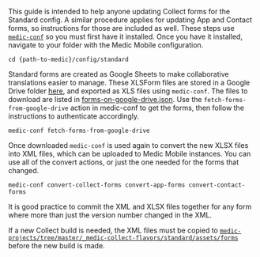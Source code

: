 This guide is intended to help anyone updating Collect forms for the Standard config. A similar procedure applies for updating App and Contact forms, so instructions for those are included as well. These steps use [`medic-conf`](https://github.com/medic/medic-conf) so you must first have it installed. Once you have it installed, navigate to your folder with the Medic Mobile configuration.
```
cd {path-to-medic}/config/standard
```

Standard forms are created as Google Sheets to make collaborative translations easier to manage. These XLSForm files are stored in a Google Drive folder [here](https://drive.google.com/drive/folders/0B49l2yegOFn7czYtZU1ncGEzYkU), and exported as XLS files using `medic-conf`. The files to download are listed in [forms-on-google-drive.json](https://github.com/medic/medic/blob/master/config/standard/forms-on-google-drive.json).  Use the `fetch-forms-from-google-drive` action in medic-conf to get the forms, then follow the instructions to authenticate accordingly.

```
medic-conf fetch-forms-from-google-drive
```

Once downloaded `medic-conf` is used again to convert the new XLSX files into XML files, which can be uploaded to Medic Mobile instances. You can use all of the convert actions, or just the one needed for the forms that changed.

```
medic-conf convert-collect-forms convert-app-forms convert-contact-forms
```

It is good practice to commit the XML and XLSX files together for any form where more than just the version number changed in the XML.

If a new Collect build is needed, the XML files must be copied to [`medic-projects/tree/master/_medic-collect-flavors/standard/assets/forms`](https://github.com/medic/medic-projects/tree/master/_medic-collect-flavors/standard/assets/forms) before the new build is made.
